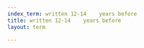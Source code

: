 ```yaml
---
index_term: written 12-14    years before
title: written 12-14    years before
layout: term

---
```

